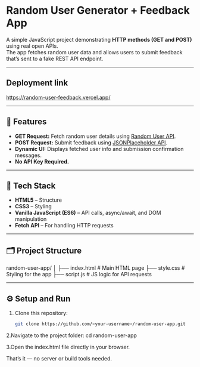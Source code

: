 # Random User Generator + Feedback App

A simple JavaScript project demonstrating **HTTP methods (GET and POST)** using real open APIs.  
The app fetches random user data and allows users to submit feedback that’s sent to a fake REST API endpoint.

---

## Deployment link

https://random-user-feedback.vercel.app/

---

## 🚀 Features
- **GET Request:** Fetch random user details using [Random User API](https://randomuser.me/api/).  
- **POST Request:** Submit feedback using [JSONPlaceholder API](https://jsonplaceholder.typicode.com/posts).  
- **Dynamic UI:** Displays fetched user info and submission confirmation messages.  
- **No API Key Required.**

---

## 🧠 Tech Stack
- **HTML5** – Structure  
- **CSS3** – Styling  
- **Vanilla JavaScript (ES6)** – API calls, async/await, and DOM manipulation  
- **Fetch API** – For handling HTTP requests  

---

## 🗂️ Project Structure
random-user-app/
│
├── index.html # Main HTML page
├── style.css # Styling for the app
├── script.js # JS logic for API requests

---

## ⚙️ Setup and Run
1. Clone this repository:
   ```bash
   git clone https://github.com/<your-username>/random-user-app.git
   
2.Navigate to the project folder:
cd random-user-app

3.Open the index.html file directly in your browser.

That’s it — no server or build tools needed.
